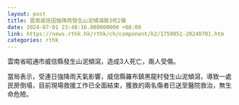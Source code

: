 ```yaml
---
layout: post
title: 雲南威信因強降雨發生山泥傾瀉致3死2傷
date: 2024-07-01 23:48:16.000000000 +08:00
link: https://news.rthk.hk/rthk/ch/component/k2/1759851-20240701.htm
categories: rthk
---
```


雲南省昭通市威信縣發生山泥傾瀉，造成3人死亡，兩人受傷。

當局表示，受連日強降雨天氣影響，威信縣羅布鎮黑龍村發生山泥傾瀉，導致一處民房倒塌，目前現場救援工作已全面結束，獲救的兩名傷者已送至醫院救治，無生命危險。
